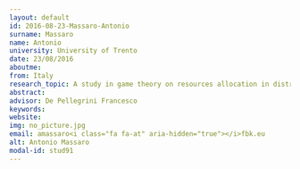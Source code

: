 ```yaml
---
layout: default 
id: 2016-08-23-Massaro-Antonio
surname: Massaro
name: Antonio
university: University of Trento
date: 23/08/2016
aboutme: 
from: Italy
research_topic: A study in game theory on resources allocation in distributed information and computing systems
abstract: 
advisor: De Pellegrini Francesco 
keywords: 
website: 
img: no_picture.jpg
email: amassaro<i class="fa fa-at" aria-hidden="true"></i>fbk.eu
alt: Antonio Massaro
modal-id: stud91
---
```

